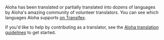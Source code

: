 Aloha has been translated or partially translated into dozens of
languages by Aloha's amazing community of volunteer translators.
You can see which languages Aloha supports [on Transifex][transifex-zulip].

If you'd like to help by contributing as a translator, see the
[Aloha translation guidelines][translating-zulip] to get started.

[transifex-zulip]: https://www.transifex.com/zulip/zulip/
[translating-zulip]: https://zulip.readthedocs.io/en/latest/translating/translating.html
